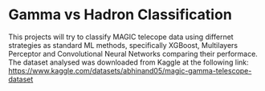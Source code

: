 # Gamma vs Hadron Classification
This projects will try to classify MAGIC telecope data using differnet strategies as standard ML methods, specifically XGBoost, Multilayers Perceptor and Convolutional Neural Networks comparing their performace.
The dataset analysed was downloaded from Kaggle at the following link: https://www.kaggle.com/datasets/abhinand05/magic-gamma-telescope-dataset

